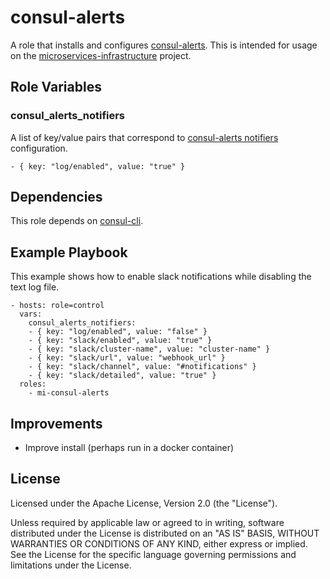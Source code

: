 consul-alerts
=========

A role that installs and configures [consul-alerts](https://github.com/AcalephStorage/consul-alerts). This is intended for usage on the [microservices-infrastructure](https://github.com/CiscoCloud/microservices-infrastructure) project.

Role Variables
--------------

### consul_alerts_notifiers

A list of key/value pairs that correspond to [consul-alerts notifiers](https://github.com/AcalephStorage/consul-alerts#notifiers) configuration.

    - { key: "log/enabled", value: "true" }

Dependencies
------------

This role depends on [consul-cli](https://github.com/CiscoCloud/consul-cli).

Example Playbook
----------------

This example shows how to enable slack notifications while disabling the text log file.

    - hosts: role=control
      vars:
        consul_alerts_notifiers:
        - { key: "log/enabled", value: "false" }
        - { key: "slack/enabled", value: "true" }
        - { key: "slack/cluster-name", value: "cluster-name" }
        - { key: "slack/url", value: "webhook_url" }
        - { key: "slack/channel", value: "#notifications" }
        - { key: "slack/detailed", value: "true" }
      roles:
        - mi-consul-alerts

Improvements
---------------

* Improve install (perhaps run in a docker container)

License
-------

Licensed under the Apache License, Version 2.0 (the "License").

Unless required by applicable law or agreed to in writing, software distributed under the License is distributed on an "AS IS" BASIS, WITHOUT WARRANTIES OR CONDITIONS OF ANY KIND, either express or implied. See the License for the specific language governing permissions and limitations under the License.
